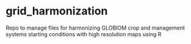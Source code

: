 # grid_harmonization
Repo to manage files for harmonizing GLOBIOM crop and management systems starting conditions with high resolution maps using R
